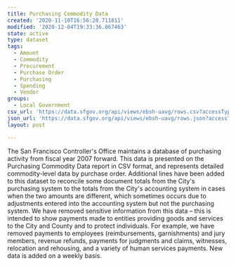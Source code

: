 ```yaml
---
title: Purchasing Commodity Data
created: '2020-11-10T16:56:28.711811'
modified: '2020-12-04T19:33:36.867463'
state: active
type: dataset
tags:
  - Amount
  - Commodity
  - Procurement
  - Purchase Order
  - Purchasing
  - Spending
  - Vendor
groups:
  - Local Government
csv_url: 'https://data.sfgov.org/api/views/ebsh-uavg/rows.csv?accessType=DOWNLOAD'
json_url: 'https://data.sfgov.org/api/views/ebsh-uavg/rows.json?accessType=DOWNLOAD'
layout: post

---
```

The San Francisco Controller's Office maintains a database of purchasing activity from fiscal year 2007 forward. This data is presented on the Purchasing Commodity Data report in CSV format, and represents detailed commodity-level data by purchase order. Additional lines have been added to this dataset to reconcile some document totals from the City's purchasing system to the totals from the City's accounting system in cases when the two amounts are different, which sometimes occurs due to adjustments entered into the accounting system but not the purchasing system. We have removed sensitive information from this data – this is intended to show payments made to entities providing goods and services to the City and County and to protect individuals. For example, we have removed payments to employees (reimbursements, garnishments) and jury members, revenue refunds, payments for judgments and claims, witnesses, relocation and rehousing, and a variety of human services payments. New data is added on a weekly basis.
